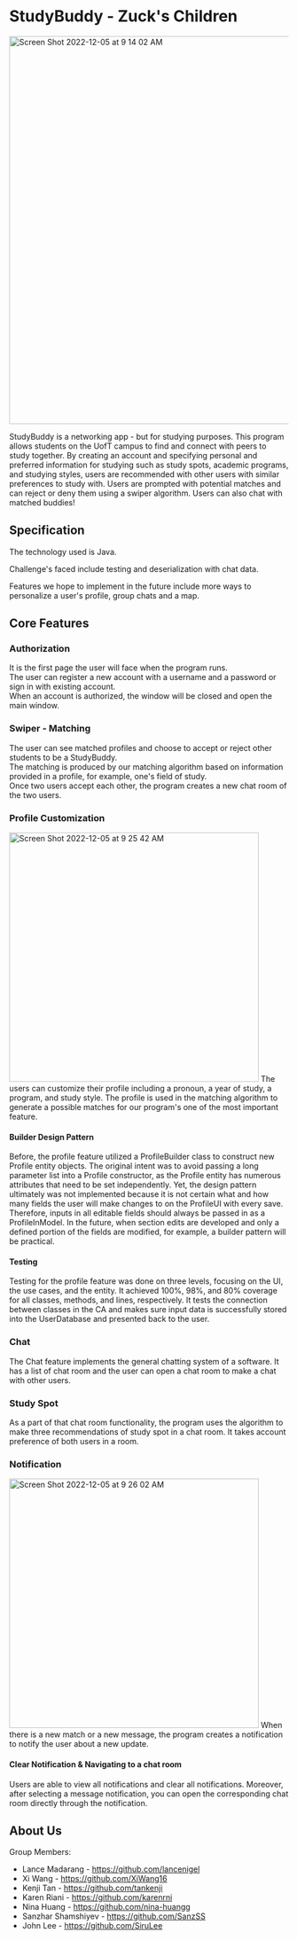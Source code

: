 # StudyBuddy - Zuck's Children

<img width="700" alt="Screen Shot 2022-12-05 at 9 14 02 AM" src="https://user-images.githubusercontent.com/107783734/205658383-b9125772-ad0b-4a77-af51-cc5c33721888.png">

StudyBuddy is a networking app - but for studying purposes. This program allows students on the UofT campus to find and connect with peers to study together. By creating an account and specifying personal and preferred information for studying such as study spots, academic programs, and studying styles, users are recommended with other users with similar preferences to study with. Users are prompted with potential matches and can reject or deny them using a swiper algorithm. Users can also chat with matched buddies!

## Specification
The technology used is Java.

Challenge's faced include testing and deserialization with chat data.

Features we hope to implement in the future include more ways to personalize 
a user's profile, group chats and a map.

## Core Features

### Authorization
It is the first page the user will face when the program runs.\
The user can register a new account with a username and a password or sign in with existing account.\
When an account is authorized, the window will be closed and open the main window.

### Swiper - Matching
The user can see matched profiles and choose to accept or reject other students to be a StudyBuddy.\
The matching is produced by our matching algorithm based on information provided in a profile, for example, one's field of study.\
Once two users accept each other, the program creates a new chat room of the two users.

### Profile Customization
<img width="450" alt="Screen Shot 2022-12-05 at 9 25 42 AM" src="https://user-images.githubusercontent.com/107783734/205661179-9bb536c5-f109-4896-b1e5-a2642d75d728.png">
The users can customize their profile including a pronoun, a year of study, a program, and study style.
The profile is used in the matching algorithm to generate a possible matches for our program's one of the most important feature.

#### Builder Design Pattern
Before, the profile feature utilized a ProfileBuilder class to construct new Profile entity objects. The original intent was to avoid passing a long parameter list into a Profile constructor, as the Profile entity has numerous attributes that need to be set independently. Yet, the design pattern ultimately was not implemented because it is not certain what and how many fields the user will make changes to on the ProfileUI with every save. Therefore, inputs in all editable fields should always be passed in as a ProfileInModel. In the future, when section edits are developed and only a defined portion of the fields are modified, for example, a builder pattern will be practical.

#### Testing
Testing for the profile feature was done on three levels, focusing on the UI, the use cases, and the entity. It achieved 100%, 98%, and 80% coverage for all classes, methods, and lines, respectively. It tests the connection between classes in the CA and makes sure input data is successfully stored into the UserDatabase and presented back to the user.

### Chat
The Chat feature implements the general chatting system of a software. It has a list of chat room and the user can open a chat room
to make a chat with other users.

### Study Spot
As a part of that chat room functionality, the program uses the algorithm to make three recommendations of study spot in a chat room. It takes account preference of both users in a room.

### Notification
<img width="450" alt="Screen Shot 2022-12-05 at 9 26 02 AM" src="https://user-images.githubusercontent.com/107783734/205661460-af741a56-517a-4c72-9927-7709a82ecb20.png">
When there is a new match or a new message, the program creates a notification to notify the user about a new update.

#### Clear Notification & Navigating to a chat room
Users are able to view all notifications and clear all notifications. Moreover, after selecting a message notification, you can open the corresponding chat room directly through the notification.


## About Us
Group Members:
  - Lance Madarang - https://github.com/lancenigel
  - Xi Wang - https://github.com/XiWang16
  - Kenji Tan - https://github.com/tankenji
  - Karen Riani - https://github.com/karenrni
  - Nina Huang - https://github.com/nina-huangg
  - Sanzhar Shamshiyev - https://github.com/SanzSS
  - John Lee - https://github.com/SiruLee
